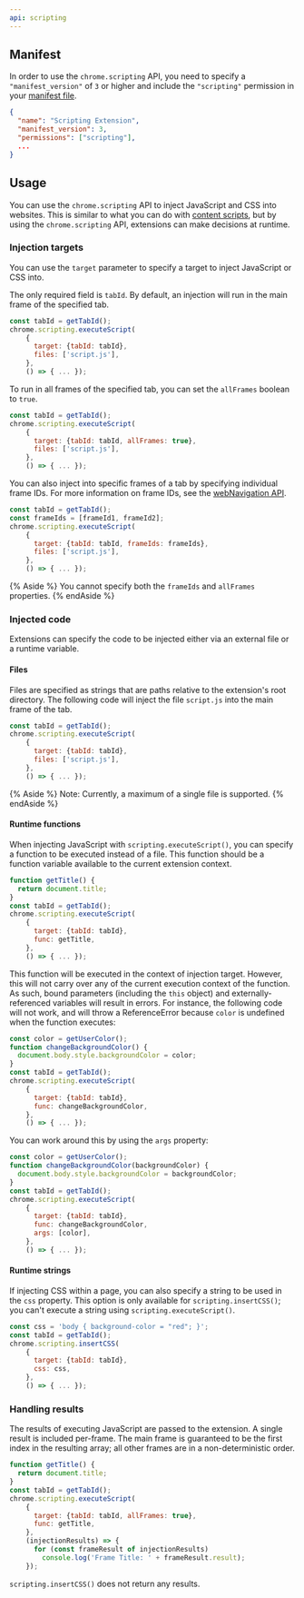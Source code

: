 ```yaml
---
api: scripting
---
```


## Manifest

In order to use the `chrome.scripting` API, you need to specify a
`"manifest_version"` of `3` or higher and include the `"scripting"` permission
in your [manifest file][manifest].

```json
{
  "name": "Scripting Extension",
  "manifest_version": 3,
  "permissions": ["scripting"],
  ...
}
```

## Usage

You can use the `chrome.scripting` API to inject JavaScript and CSS into
websites. This is similar to what you can do with
[content scripts][contentscripts], but by using the `chrome.scripting` API,
extensions can make decisions at runtime.

### Injection targets

You can use the `target` parameter to specify a target to inject JavaScript or
CSS into.

The only required field is `tabId`. By default, an injection will run in the
main frame of the specified tab.

```js
const tabId = getTabId();
chrome.scripting.executeScript(
    {
      target: {tabId: tabId},
      files: ['script.js'],
    },
    () => { ... });
```

To run in all frames of the specified tab, you can set the `allFrames` boolean
to `true`.

```js
const tabId = getTabId();
chrome.scripting.executeScript(
    {
      target: {tabId: tabId, allFrames: true},
      files: ['script.js'],
    },
    () => { ... });
```

You can also inject into specific frames of a tab by specifying individual frame
IDs. For more information on frame IDs, see the
[webNavigation API][webnavigation].

```js
const tabId = getTabId();
const frameIds = [frameId1, frameId2];
chrome.scripting.executeScript(
    {
      target: {tabId: tabId, frameIds: frameIds},
      files: ['script.js'],
    },
    () => { ... });
```

{% Aside %}
You cannot specify both the `frameIds` and `allFrames` properties.
{% endAside %}

### Injected code

Extensions can specify the code to be injected either via an external file or a
runtime variable.

#### Files

Files are specified as strings that are paths relative to the extension's root
directory. The following code will inject the file `script.js` into the main
frame of the tab.

```js
const tabId = getTabId();
chrome.scripting.executeScript(
    {
      target: {tabId: tabId},
      files: ['script.js'],
    },
    () => { ... });
```

{% Aside %}
Note: Currently, a maximum of a single file is supported.
{% endAside %}

#### Runtime functions

When injecting JavaScript with `scripting.executeScript()`, you can specify a
function to be executed instead of a file. This function should be a function
variable available to the current extension context.

```js
function getTitle() {
  return document.title;
}
const tabId = getTabId();
chrome.scripting.executeScript(
    {
      target: {tabId: tabId},
      func: getTitle,
    },
    () => { ... });
```

This function will be executed in the context of injection target. However,
this will not carry over any of the current execution context of the function.
As such, bound parameters (including the `this` object) and
externally-referenced variables will result in errors.  For instance, the
following code will not work, and will throw a ReferenceError because `color`
is undefined when the function executes:

```js
const color = getUserColor();
function changeBackgroundColor() {
  document.body.style.backgroundColor = color;
}
const tabId = getTabId();
chrome.scripting.executeScript(
    {
      target: {tabId: tabId},
      func: changeBackgroundColor,
    },
    () => { ... });
```

You can work around this by using the `args` property:

```js
const color = getUserColor();
function changeBackgroundColor(backgroundColor) {
  document.body.style.backgroundColor = backgroundColor;
}
const tabId = getTabId();
chrome.scripting.executeScript(
    {
      target: {tabId: tabId},
      func: changeBackgroundColor,
      args: [color],
    },
    () => { ... });
```

#### Runtime strings

If injecting CSS within a page, you can also specify a string to be used in the
`css` property. This option is only available for `scripting.insertCSS()`; you
can't execute a string using `scripting.executeScript()`.

```js
const css = 'body { background-color = "red"; }';
const tabId = getTabId();
chrome.scripting.insertCSS(
    {
      target: {tabId: tabId},
      css: css,
    },
    () => { ... });
```

### Handling results

The results of executing JavaScript are passed to the extension. A single
result is included per-frame. The main frame is guaranteed to be the first
index in the resulting array; all other frames are in a non-deterministic
order.

```js
function getTitle() {
  return document.title;
}
const tabId = getTabId();
chrome.scripting.executeScript(
    {
      target: {tabId: tabId, allFrames: true},
      func: getTitle,
    },
    (injectionResults) => {
      for (const frameResult of injectionResults)
        console.log('Frame Title: ' + frameResult.result);
    });
```

`scripting.insertCSS()` does not return any results.

[manifest]: /docs/extensions/mv3/manifest
[contentscripts]: /docs/extensions/mv3/content_scripts
[webnavigation]: /docs/extensions/reference/webNavigation
[storage]: /docs/extensions/reference/storage
[messaging]: /docs/extensions/mv3/messaging

